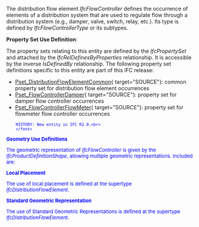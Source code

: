 ﻿The distribution flow element _IfcFlowController_ defines the occurrence of elements of a distribution system that are used to regulate flow through a distribution system (e.g., damper, valve, switch, relay, etc.). Its type is defined by _IfcFlowControllerType_ or its subtypes.

****Property Set Use Definition****:

The property sets relating to this entity are defined by the _IfcPropertySet_ and attached by the _IfcRelDefinesByProperties_ relationship. It is accessible by the inverse _IsDefinedBy_ relationship. The following property set definitions specific to this entity are part of this IFC release:

* [Pset_DistributionFlowElementCommon](../../psd/IfcSharedBldgServiceElements/Pset_DistributionFlowElementCommon.xml){ target="SOURCE"}: common property set for distribution flow element occurrences 
* [Pset_FlowControllerDamper](../../psd/IfcSharedBldgServiceElements/Pset_FlowControllerDamper.xml){ target="SOURCE"}: property set for damper flow controller occurrences 
* [Pset_FlowControllerFlowMeter](../../psd/IfcSharedBldgServiceElements/Pset_FlowControllerFlowMeter.xml){ target="SOURCE"}: property set for flowmeter flow controller occurrences 

> <font color="#0000ff" size="-1">
    	HISTORY: New entity in IFC R2.0.<br>
    	</font>

**Geometry Use Definitions**

The geometric representation of _IfcFlowController_ is given by the _IfcProductDefinitionShape_, allowing multiple geometric representations. Included are:

**Local Placement**

The use of local placement is defined at the supertype _IfcDistributionFlowElement_.

**Standard Geometric Representation**

The use of Standard Geometric Representations is defined at the supertype _IfcDistributionFlowElement_.
